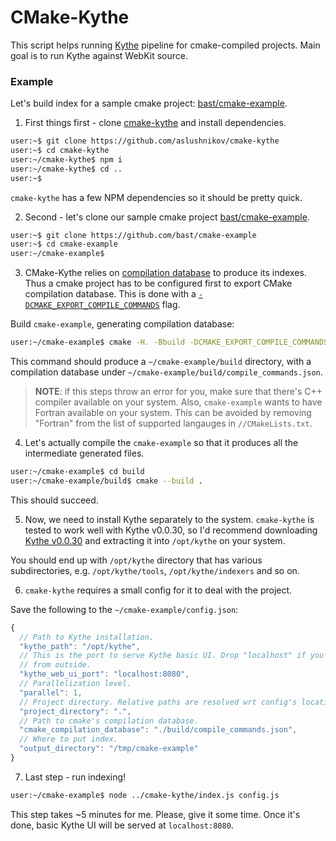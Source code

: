 # CMake-Kythe

This script helps running [Kythe](https://kythe.io) pipeline for cmake-compiled projects.
Main goal is to run Kythe against WebKit source.

### Example

Let's build index for a sample cmake project: [bast/cmake-example](https://github.com/bast/cmake-example).

1. First things first - clone [cmake-kythe](https://github.com/aslushnikov/cmake-kythe) and install dependencies.

```sh
user:~$ git clone https://github.com/aslushnikov/cmake-kythe
user:~$ cd cmake-kythe
user:~/cmake-kythe$ npm i
user:~/cmake-kythe$ cd ..
user:~$
```

`cmake-kythe` has a few NPM dependencies so it should be pretty quick.

2. Second - let's clone our sample cmake project [bast/cmake-example](https://github.com/bast/cmake-example).

```sh
user:~$ git clone https://github.com/bast/cmake-example
user:~$ cd cmake-example
user:~/cmake-example$
```

3. CMake-Kythe relies on [compilation database](https://clang.llvm.org/docs/JSONCompilationDatabase.html)
to produce its indexes. Thus a cmake project has to be configured first to export CMake compilation database.
This is done with a [`-DCMAKE_EXPORT_COMPILE_COMMANDS`](https://cmake.org/cmake/help/v3.5/variable/CMAKE_EXPORT_COMPILE_COMMANDS.html) flag.

Build `cmake-example`, generating compilation database:

```sh
user:~/cmake-example$ cmake -H. -Bbuild -DCMAKE_EXPORT_COMPILE_COMMANDS=1
```

This command should produce a `~/cmake-example/build` directory, with a compilation database under `~/cmake-example/build/compile_commands.json`.

> **NOTE**: if this steps throw an error for you, make sure that there's C++ compiler available on your system.
> Also, `cmake-example` wants to have Fortran available on your system. This can be avoided by removing "Fortran" from the list of
> supported langauges in `//CMakeLists.txt`.

4. Let's actually compile the `cmake-example` so that it produces all the intermediate generated files.

```sh
user:~/cmake-example$ cd build
user:~/cmake-example/build$ cmake --build .
```

This should succeed.

5. Now, we need to install Kythe separately to the system. `cmake-kythe` is tested to work well with Kythe v0.0.30, so I'd recommend
downloading [Kythe v0.0.30](https://github.com/kythe/kythe/releases/tag/v0.0.30) and extracting it into `/opt/kythe` on your system.

You should end up with `/opt/kythe` directory that has various subdirectories, e.g. `/opt/kythe/tools`, `/opt/kythe/indexers` and so on.

6. `cmake-kythe` requires a small config for it to deal with the project.

Save the following to the `~/cmake-example/config.json`:

```js
{
  // Path to Kythe installation.
  "kythe_path": "/opt/kythe",
  // This is the port to serve Kythe basic UI. Drop "localhost" if you want server to be reachable
  // from outside.
  "kythe_web_ui_port": "localhost:8080",
  // Parallelization level.
  "parallel": 1,
  // Project directory. Relative paths are resolved wrt config's location.
  "project_directory": ".",
  // Path to cmake's compilation database.
  "cmake_compilation_database": "./build/compile_commands.json",
  // Where to put index.
  "output_directory": "/tmp/cmake-example"
}
```

7. Last step - run indexing!

```sh
user:~/cmake-example$ node ../cmake-kythe/index.js config.js
```

This step takes ~5 minutes for me. Please, give it some time. Once it's done,
basic Kythe UI will be served at `localhost:8080`.
